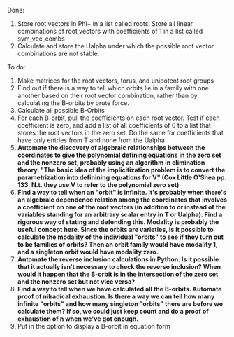 Done:
1. Store root vectors in Phi+ in a list called roots. Store all linear combinations of root vectors with coefficients of 1 in a list called sym_vec_combs
2. Calculate and store the Ualpha under which the possible root vector combinations are not stable.

To do:
1. Make matrices for the root vectors, torus, and unipotent root groups
8. Find out if there is a way to tell which orbits lie in a family with one another based on their root vector combination, rather than by calculating the B-orbits by brute force.
2. Calculate all possible B-Orbits
3. For each B-orbit, pull the coefficients on each root vector. Test if each coefficient is zero, and add a list of all coefficients of 0 to a list that stores the root vectors in the zero set. Do the same for coefficients that have only entries from T and none from the Ualpha
4. __Automate the discovery of algebraic relationships between the coordinates to give the polynomial defining equations in the zero set and the nonzero set, probably using an algorithm in elimination theory. "The basic idea of the implicitization problem is to convert the parametrization into definining equations for V" (Cox Little O'Shea pp. 133. N.t. they use V to refer to the polynomial zero set)__
5. __Find a way to tell when an "orbit" is infinite. It's probably when there's an algebraic dependence relation among the coordinates that involves a coefficient on one of the root vectors (in addition to or instead of the variables standing for an arbitrary scalar entry in T or Ualpha). Find a rigorous way of stating and defending this. Modality is probably the useful concept here. Since the orbits are varieties, is it possible to calculate the modality of the individual "orbits" to see if they turn out to be families of orbits? Then an orbit family would have modality 1, and a singleton orbit would have modality zero.__
6. __Automate the reverse inclusion calculations in Python. Is it possible that it actually isn't necessary to check the reverse inclusion? When would it happen that the B-orbit is in the intersection of the zero set and the nonzero set but not vice versa?__
7. __Find a way to tell when we have calculated all the B-orbits. Automate proof of nilradical exhaustion. Is there a way we can tell how many infinite "orbits" and how many singleton "orbits" there are before we calculate them? If so, we could just keep count and do a proof of exhaustion of n when we've got enough.__
9. Put in the option to display a B-orbit in equation form
